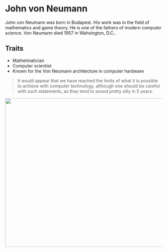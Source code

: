 # John von Neumann

John von Neumann was born in Budapest. His work was in the field of 
mathematics and game theory. He is one of the fathers of modern computer 
science. Von Neumann died 1957 in Wahsington, D.C..

## Traits

* Mathetmatician
* Computer scientist
* Known for the Von Neumann architecture in computer hardware

> It would appear that we have reached the limits of what it is 
> possible to achieve with computer technology, although one 
> should be careful with such statements, as they tend to sound 
> pretty silly in 5 years.


<img 
src="https://drive.google.com/file/d/14S2VHpc25KNm9rIUV2SAFbGoQGJUhBDE/preview" 
width="640" height="480"/>
